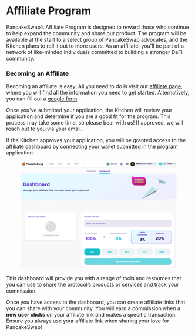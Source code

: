 # Affiliate Program

PancakeSwap’s Affiliate Program is designed to reward those who continue to help expand the community and share our product. The program will be available at the start to a select group of PancakeSwap advocates, and the Kitchen plans to roll it out to more users. As an affiliate, you'll be part of a network of like-minded individuals committed to building a stronger DeFi community.

### Becoming an Affiliate

Becoming an affiliate is easy. All you need to do is visit our [affiliate page](https://pancakeswap.finance/affiliates-program), where you will find all the information you need to get started. Alternatively, you can fill out a [google form](https://docs.google.com/forms/d/e/1FAIpQLSfP43IciQ5cH0JhTf1fDgUpwapBx-yD3ybv24pBdiVW7Th5jQ/viewform).&#x20;

Once you’ve submitted your application, the Kitchen will review your application and determine if you are a good fit for the program. This process may take some time, so please bear with us! If approved, we will reach out to you via your email.

If the Kitchen approves your application, you will be granted access to the affiliate dashboard by connecting your wallet submitted in the program application.&#x20;

<figure><img src="../.gitbook/assets/affiliate-landing-page-07.png" alt=""><figcaption></figcaption></figure>

This dashboard will provide you with a range of tools and resources that you can use to share the protocol’s products or services and track your commission.

Once you have access to the dashboard, you can create affiliate links that you can share with your community. You will earn a commission when a **new user clicks** on your affiliate link and makes a specific transaction. Ensure you always use your affiliate link when sharing your love for PancakeSwap!
